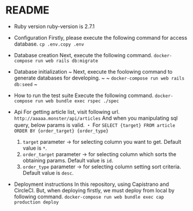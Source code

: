 # README
* Ruby version
  ruby-version is 2.7.1

* Configuration
  Firstly, please execute the following command for access database.
    `cp .env.copy .env`

* Database creation
  Next, execute the following command.
    `docker-compose run web rails db:migrate`
  
* Database initialization
  ~ Next, execute the foolowing command to generate databases for developing. ~
    ~ `docker-compose run web rails db:seed` ~

* How to run the test suite
  Execute the following command.
    `docker-compose run web bundle exec rspec ./spec`

* Api
  For getting article list, visit following url.
    `http://aaaaa.monster/api/articles`
  And when you manipulating sql query, below params is valid.
    ・ For `SELECT {target} FROM article ORDER BY {order_target} {order_type}`
   1. `target` parameter -> for selecting column you want to get. Default value is `*`.
   2. `order_target` parameter -> for selecting column which sorts the obtaining params. Default value is `id`.
   3. `order_type` parameter -> for selecting column setting sort criteria. Default value is `desc`.
  
* Deployment instructions
  In this repository, using Capistrano and CircleCI.
  But, when deploying firstly, we must deploy from local by following command.
    `docker-compose run web bundle exec cap production deploy`
